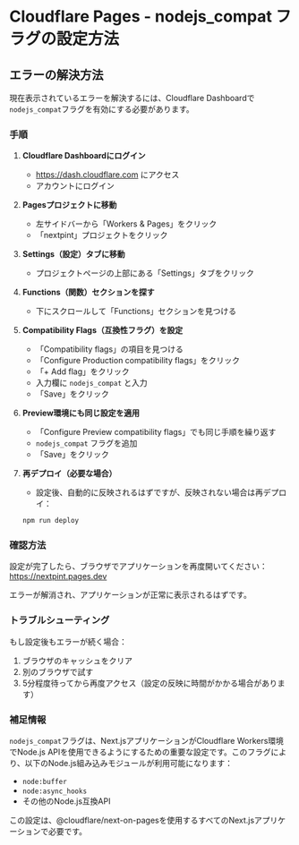 # Cloudflare Pages - nodejs_compat フラグの設定方法

## エラーの解決方法

現在表示されているエラーを解決するには、Cloudflare Dashboardで`nodejs_compat`フラグを有効にする必要があります。

### 手順

1. **Cloudflare Dashboardにログイン**
   - https://dash.cloudflare.com にアクセス
   - アカウントにログイン

2. **Pagesプロジェクトに移動**
   - 左サイドバーから「Workers & Pages」をクリック
   - 「nextpint」プロジェクトをクリック

3. **Settings（設定）タブに移動**
   - プロジェクトページの上部にある「Settings」タブをクリック

4. **Functions（関数）セクションを探す**
   - 下にスクロールして「Functions」セクションを見つける

5. **Compatibility Flags（互換性フラグ）を設定**
   - 「Compatibility flags」の項目を見つける
   - 「Configure Production compatibility flags」をクリック
   - 「+ Add flag」をクリック
   - 入力欄に `nodejs_compat` と入力
   - 「Save」をクリック

6. **Preview環境にも同じ設定を適用**
   - 「Configure Preview compatibility flags」でも同じ手順を繰り返す
   - `nodejs_compat` フラグを追加
   - 「Save」をクリック

7. **再デプロイ（必要な場合）**
   - 設定後、自動的に反映されるはずですが、反映されない場合は再デプロイ：
   ```bash
   npm run deploy
   ```

### 確認方法

設定が完了したら、ブラウザでアプリケーションを再度開いてください：
https://nextpint.pages.dev

エラーが解消され、アプリケーションが正常に表示されるはずです。

### トラブルシューティング

もし設定後もエラーが続く場合：

1. ブラウザのキャッシュをクリア
2. 別のブラウザで試す
3. 5分程度待ってから再度アクセス（設定の反映に時間がかかる場合があります）

### 補足情報

`nodejs_compat`フラグは、Next.jsアプリケーションがCloudflare Workers環境でNode.js APIを使用できるようにするための重要な設定です。このフラグにより、以下のNode.js組み込みモジュールが利用可能になります：

- `node:buffer`
- `node:async_hooks`
- その他のNode.js互換API

この設定は、@cloudflare/next-on-pagesを使用するすべてのNext.jsアプリケーションで必要です。